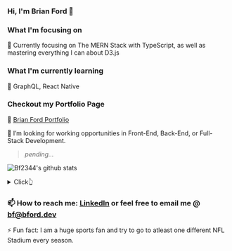 ### Hi, I'm Brian Ford 👋

<!--
**jethoo/jethoo** is a ✨ _special_ ✨ repository because its `README.md` (this file) appears on your GitHub profile. -->

### What I'm focusing on 
🔭 Currently focusing on The MERN Stack with TypeScript, as well as mastering everything I can about D3.js

### What I'm currently learning 
🌱 GraphQL, React Native

### Checkout my Portfolio Page
🔭 [Brian Ford Portfolio](https://bf2344.netlify.app)

👯 I’m looking for working opportunities in Front-End, Back-End, or Full-Stack Development.

> *pending...*

![Bf2344's github stats](https://bad-apple-github-readme.vercel.app/api?show_bg=1&username=bf2344)

<details>
  <summary>Click👆</summary>
  <pre>
  🤷‍♂️
  </pre>
</details>

### 📫 How to reach me: [LinkedIn](https://www.linkedin.com/in/bf2344/) or feel free to email me @ [bf@bford.dev](mailto:bf@bford.dev)

⚡ Fun fact: I am a huge sports fan and try to go to atleast one different NFL Stadium every season. 

